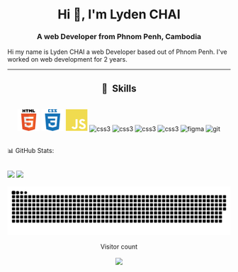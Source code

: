 <h1 align="center">Hi 👋, I'm Lyden CHAI</h1>
<h3 align="center">A web Developer from Phnom Penh, Cambodia</h3>
<p>Hi my name is Lyden CHAI a web Developer based out of Phnom Penh. I've worked on web development for 2 years.</p>
<hr />
<h2 align="center">🚀 &nbsp;Skills</h2>
<div align="center">
  <br />
  <div align="center">
    <img
      src="https://raw.githubusercontent.com/devicons/devicon/master/icons/html5/html5-original-wordmark.svg"
      alt="html5"
      width="50"
      height="50"
    />
    <img
      src="https://raw.githubusercontent.com/devicons/devicon/1119b9f84c0290e0f0b38982099a2bd027a48bf1/icons/css3/css3-plain-wordmark.svg"
      alt="css3"
      width="50"
      height="50"
    />
    <img
      src="https://raw.githubusercontent.com/devicons/devicon/1119b9f84c0290e0f0b38982099a2bd027a48bf1/icons/javascript/javascript-plain.svg"
      alt="css3"
      width="50"
      height="50"
    />
    <img
      src="https://www.svgrepo.com/show/374144/typescript.svg"
      alt="css3"
      width="50"
      height="50"
    />
    <img
      src="https://upload.wikimedia.org/wikipedia/commons/thumb/c/cf/Angular_full_color_logo.svg/2048px-Angular_full_color_logo.svg.png"
      alt="css3"
      width="50"
      height="50"
    />
    <img
      src="https://upload.wikimedia.org/wikipedia/commons/thumb/9/95/Vue.js_Logo_2.svg/2367px-Vue.js_Logo_2.svg.png"
      alt="css3"
      width="50"
      height="50"
    />
        <img
      src="https://upload.wikimedia.org/wikipedia/commons/thumb/a/ae/Nuxt_logo.svg/2560px-Nuxt_logo.svg.png"
      alt="css3"
      width="50"
      height="50"
    />
    <img
      src="https://www.vectorlogo.zone/logos/figma/figma-icon.svg"
      alt="figma"
      width="50"
      height="50"
    />
    <img
      src="https://www.vectorlogo.zone/logos/git-scm/git-scm-icon.svg"
      alt="git"
      width="50"
      height="50"
    />
  </div>
</div>
<br />
<p>📊 GitHub Stats:</p>
<br /> 
<div>
<img src="https://github-readme-stats.vercel.app/api?username=lydenchai&theme=tokyonight&hide_border=false&include_all_commits=true&count_private=true" /> 
<img src="https://github-readme-stats.vercel.app/api/top-langs/?username=lydenchai&theme=tokyonight&hide_border=false&include_all_commits=true&count_private=true&layout=compact" />
</div>
<br />
<a href=#><img src="contributions.svg"></a>
<p align="center">
  Visitor count
<br><br>
<img src="https://profile-counter.glitch.me/sreypheasin/count.svg" />
</p>
<!-- <div align="center">
      <img width="50%" alt="image not found!" src="https://i.pinimg.com/originals/5f/93/49/5f934966a1d20bae1909c9ef2278bd4c.gif" />
    </div>  -->
